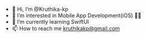 - 👋 Hi, I’m @Kruthika-kp
- 👀 I’m interested in Mobile App Development(iOS) 👩‍💻
- 🌱 I’m currently learning SwiftUI
- 📫 How to reach me kruthikakp@gmail.com

<!---
Kruthika-kp/Kruthika-kp is a ✨ special ✨ repository because its `README.md` (this file) appears on your GitHub profile.
You can click the Preview link to take a look at your changes.
--->
